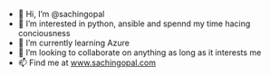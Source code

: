 - 👋 Hi, I’m @sachingopal
- 👀 I’m interested in python, ansible and spennd my time hacing conciousness
- 🌱 I’m currently learning Azure
- 💞️ I’m looking to collaborate on anything as long as it interests me
- 📫 Find me at www.sachingopal.com

<!---
sachingopal/sachingopal is a ✨ special ✨ repository because its `README.md` (this file) appears on your GitHub profile.
You can click the Preview link to take a look at your changes.
--->
